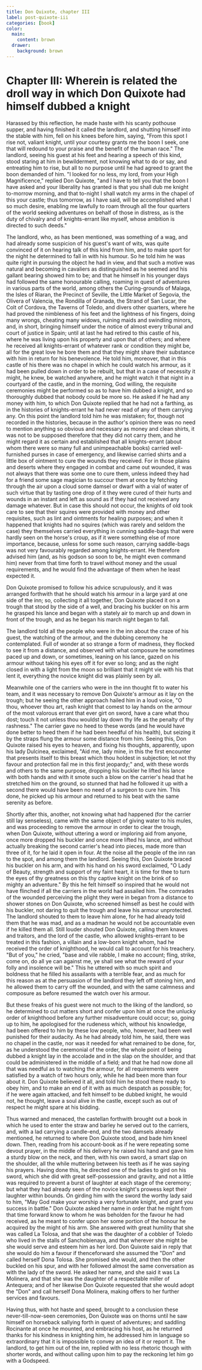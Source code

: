 ```yaml
---
title: Don Quixote, chapter III
label: post-quixote-iii
categories: [book]
color:
  main:
    content: brown
  drawer:
    background: brown
---
```


Chapter III: Wherein is related the droll way in which Don Quixote had himself dubbed a knight
==============================================================================================

Harassed by this reflection, he made haste with his scanty pothouse supper, and having finished it called the landlord, and shutting himself into the stable with him, fell on his knees before him, saying, "From this spot I rise not, valiant knight, until your courtesy grants me the boon I seek, one that will redound to your praise and the benefit of the human race." The landlord, seeing his guest at his feet and hearing a speech of this kind, stood staring at him in bewilderment, not knowing what to do or say, and entreating him to rise, but all to no purpose until he had agreed to grant the boon demanded of him. "I looked for no less, my lord, from your High Magnificence," replied Don Quixote, "and I have to tell you that the boon I have asked and your liberality has granted is that you shall dub me knight to-morrow morning, and that to-night I shall watch my arms in the chapel of this your castle; thus tomorrow, as I have said, will be accomplished what I so much desire, enabling me lawfully to roam through all the four quarters of the world seeking adventures on behalf of those in distress, as is the duty of chivalry and of knights-errant like myself, whose ambition is directed to such deeds."

The landlord, who, as has been mentioned, was something of a wag, and had already some suspicion of his guest's want of wits, was quite convinced of it on hearing talk of this kind from him, and to make sport for the night he determined to fall in with his humour. So he told him he was quite right in pursuing the object he had in view, and that such a motive was natural and becoming in cavaliers as distinguished as he seemed and his gallant bearing showed him to be; and that he himself in his younger days had followed the same honourable calling, roaming in quest of adventures in various parts of the world, among others the Curing-grounds of Malaga, the Isles of Riaran, the Precinct of Seville, the Little Market of Segovia, the Olivera of Valencia, the Rondilla of Granada, the Strand of San Lucar, the Colt of Cordova, the Taverns of Toledo, and divers other quarters, where he had proved the nimbleness of his feet and the lightness of his fingers, doing many wrongs, cheating many widows, ruining maids and swindling minors, and, in short, bringing himself under the notice of almost every tribunal and court of justice in Spain; until at last he had retired to this castle of his, where he was living upon his property and upon that of others; and where he received all knights-errant of whatever rank or condition they might be, all for the great love he bore them and that they might share their substance with him in return for his benevolence. He told him, moreover, that in this castle of his there was no chapel in which he could watch his armour, as it had been pulled down in order to be rebuilt, but that in a case of necessity it might, he knew, be watched anywhere, and he might watch it that night in a courtyard of the castle, and in the morning, God willing, the requisite ceremonies might be performed so as to have him dubbed a knight, and so thoroughly dubbed that nobody could be more so. He asked if he had any money with him, to which Don Quixote replied that he had not a farthing, as in the histories of knights-errant he had never read of any of them carrying any. On this point the landlord told him he was mistaken; for, though not recorded in the histories, because in the author's opinion there was no need to mention anything so obvious and necessary as money and clean shirts, it was not to be supposed therefore that they did not carry them, and he might regard it as certain and established that all knights-errant (about whom there were so many full and unimpeachable books) carried well-furnished purses in case of emergency, and likewise carried shirts and a little box of ointment to cure the wounds they received. For in those plains and deserts where they engaged in combat and came out wounded, it was not always that there was some one to cure them, unless indeed they had for a friend some sage magician to succour them at once by fetching through the air upon a cloud some damsel or dwarf with a vial of water of such virtue that by tasting one drop of it they were cured of their hurts and wounds in an instant and left as sound as if they had not received any damage whatever. But in case this should not occur, the knights of old took care to see that their squires were provided with money and other requisites, such as lint and ointments for healing purposes; and when it happened that knights had no squires (which was rarely and seldom the case) they themselves carried everything in cunning saddle-bags that were hardly seen on the horse's croup, as if it were something else of more importance, because, unless for some such reason, carrying saddle-bags was not very favourably regarded among knights-errant. He therefore advised him (and, as his godson so soon to be, he might even command him) never from that time forth to travel without money and the usual requirements, and he would find the advantage of them when he least expected it.

Don Quixote promised to follow his advice scrupulously, and it was arranged forthwith that he should watch his armour in a large yard at one side of the inn; so, collecting it all together, Don Quixote placed it on a trough that stood by the side of a well, and bracing his buckler on his arm he grasped his lance and began with a stately air to march up and down in front of the trough, and as he began his march night began to fall.

The landlord told all the people who were in the inn about the craze of his guest, the watching of the armour, and the dubbing ceremony he contemplated. Full of wonder at so strange a form of madness, they flocked to see it from a distance, and observed with what composure he sometimes paced up and down, or sometimes, leaning on his lance, gazed on his armour without taking his eyes off it for ever so long; and as the night closed in with a light from the moon so brilliant that it might vie with his that lent it, everything the novice knight did was plainly seen by all.

Meanwhile one of the carriers who were in the inn thought fit to water his team, and it was necessary to remove Don Quixote's armour as it lay on the trough; but he seeing the other approach hailed him in a loud voice, "O thou, whoever thou art, rash knight that comest to lay hands on the armour of the most valorous errant that ever girt on sword, have a care what thou dost; touch it not unless thou wouldst lay down thy life as the penalty of thy rashness." The carrier gave no heed to these words (and he would have done better to heed them if he had been heedful of his health), but seizing it by the straps flung the armour some distance from him. Seeing this, Don Quixote raised his eyes to heaven, and fixing his thoughts, apparently, upon his lady Dulcinea, exclaimed, "Aid me, lady mine, in this the first encounter that presents itself to this breast which thou holdest in subjection; let not thy favour and protection fail me in this first jeopardy;" and, with these words and others to the same purpose, dropping his buckler he lifted his lance with both hands and with it smote such a blow on the carrier's head that he stretched him on the ground, so stunned that had he followed it up with a second there would have been no need of a surgeon to cure him. This done, he picked up his armour and returned to his beat with the same serenity as before.

Shortly after this, another, not knowing what had happened (for the carrier still lay senseless), came with the same object of giving water to his mules, and was proceeding to remove the armour in order to clear the trough, when Don Quixote, without uttering a word or imploring aid from anyone, once more dropped his buckler and once more lifted his lance, and without actually breaking the second carrier's head into pieces, made more than three of it, for he laid it open in four. At the noise all the people of the inn ran to the spot, and among them the landlord. Seeing this, Don Quixote braced his buckler on his arm, and with his hand on his sword exclaimed, "O Lady of Beauty, strength and support of my faint heart, it is time for thee to turn the eyes of thy greatness on this thy captive knight on the brink of so mighty an adventure." By this he felt himself so inspired that he would not have flinched if all the carriers in the world had assailed him. The comrades of the wounded perceiving the plight they were in began from a distance to shower stones on Don Quixote, who screened himself as best he could with his buckler, not daring to quit the trough and leave his armour unprotected. The landlord shouted to them to leave him alone, for he had already told them that he was mad, and as a madman he would not be accountable even if he killed them all. Still louder shouted Don Quixote, calling them knaves and traitors, and the lord of the castle, who allowed knights-errant to be treated in this fashion, a villain and a low-born knight whom, had he received the order of knighthood, he would call to account for his treachery. "But of you," he cried, "base and vile rabble, I make no account; fling, strike, come on, do all ye can against me, ye shall see what the reward of your folly and insolence will be." This he uttered with so much spirit and boldness that he filled his assailants with a terrible fear, and as much for this reason as at the persuasion of the landlord they left off stoning him, and he allowed them to carry off the wounded, and with the same calmness and composure as before resumed the watch over his armour.

But these freaks of his guest were not much to the liking of the landlord, so he determined to cut matters short and confer upon him at once the unlucky order of knighthood before any further misadventure could occur; so, going up to him, he apologised for the rudeness which, without his knowledge, had been offered to him by these low people, who, however, had been well punished for their audacity. As he had already told him, he said, there was no chapel in the castle, nor was it needed for what remained to be done, for, as he understood the ceremonial of the order, the whole point of being dubbed a knight lay in the accolade and in the slap on the shoulder, and that could be administered in the middle of a field; and that he had now done all that was needful as to watching the armour, for all requirements were satisfied by a watch of two hours only, while he had been more than four about it. Don Quixote believed it all, and told him he stood there ready to obey him, and to make an end of it with as much despatch as possible; for, if he were again attacked, and felt himself to be dubbed knight, he would not, he thought, leave a soul alive in the castle, except such as out of respect he might spare at his bidding.

Thus warned and menaced, the castellan forthwith brought out a book in which he used to enter the straw and barley he served out to the carriers, and, with a lad carrying a candle-end, and the two damsels already mentioned, he returned to where Don Quixote stood, and bade him kneel down. Then, reading from his account-book as if he were repeating some devout prayer, in the middle of his delivery he raised his hand and gave him a sturdy blow on the neck, and then, with his own sword, a smart slap on the shoulder, all the while muttering between his teeth as if he was saying his prayers. Having done this, he directed one of the ladies to gird on his sword, which she did with great self-possession and gravity, and not a little was required to prevent a burst of laughter at each stage of the ceremony; but what they had already seen of the novice knight's prowess kept their laughter within bounds. On girding him with the sword the worthy lady said to him, "May God make your worship a very fortunate knight, and grant you success in battle." Don Quixote asked her name in order that he might from that time forward know to whom he was beholden for the favour he had received, as he meant to confer upon her some portion of the honour he acquired by the might of his arm. She answered with great humility that she was called La Tolosa, and that she was the daughter of a cobbler of Toledo who lived in the stalls of Sanchobienaya, and that wherever she might be she would serve and esteem him as her lord. Don Quixote said in reply that she would do him a favour if thenceforward she assumed the "Don" and called herself Dona Tolosa. She promised she would, and then the other buckled on his spur, and with her followed almost the same conversation as with the lady of the sword. He asked her name, and she said it was La Molinera, and that she was the daughter of a respectable miller of Antequera; and of her likewise Don Quixote requested that she would adopt the "Don" and call herself Dona Molinera, making offers to her further services and favours.

Having thus, with hot haste and speed, brought to a conclusion these never-till-now-seen ceremonies, Don Quixote was on thorns until he saw himself on horseback sallying forth in quest of adventures; and saddling Rocinante at once he mounted, and embracing his host, as he returned thanks for his kindness in knighting him, he addressed him in language so extraordinary that it is impossible to convey an idea of it or report it. The landlord, to get him out of the inn, replied with no less rhetoric though with shorter words, and without calling upon him to pay the reckoning let him go with a Godspeed.
